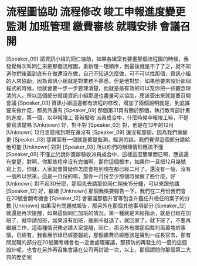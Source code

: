 # 流程圖協助 流程修改 竣工申報進度變更監測 加班管理 繳費審核 就職安排 會議召開

[Speaker_09] 請資訊小組的同仁協助，如果各組室有要畫那個流程圖的時候，我發覺每次叫同仁來把那個流程圖，重新理一理順序，到最後就是不了了之，就不知道你們後面到底有在做還沒在做，自己不知道怎麼做，可不可以找那個，資訊小組的人來協助，因為資訊小組就是對業務不熟悉，但是他對於，如果他要來設計那個程式的時候，他就會要一步一步要理清楚，他就是最有效的可以幫你把一些觀念理清的人，所以這個部分就請資訊小組那邊也盡量可以協助，應該簽出來就是要召開會議
[Speaker_03] 資訊小組這邊都有流程的修改，增加了兩個說明就是，到底誰要來做什麼，那另外還有
[Speaker_09] 那個第31頁有關於那個，執行教育部計畫的進度，第一個，以申報竣工 簽辦驗收 派員成合中，什麼時候申報竣工嘛，不是要寫清楚嗎
[Unknown] 好，對不對
[Speaker_03] 對，他是在13年的12月
[Unknown] 12月怎麼拖到現在還沒有
[Speaker_09] 還沒有那個，因為我們做變更
[Speaker_03] 那裡面有一個就是都是監測，監測的話，我們覺得這個部分請給他可能
[Unknown] 對對
[Speaker_03] 所以你們的辦理情形應該不僅
[Speaker_09] 不僅止於說你簽辦驗收派員成合中，這樣這麼簡單而已啊，應該還有變更，對啊，你那些程序沒有完備啊，那你這個根本，如果你一旦把12月幾號寫上去，你就，人家就會質疑你怎麼會拖到現在都已經二月了，還沒有一個，沒有一個所以然來，這是一月份的嘛，那你一月份至少那個時候做了些什麼，好
[Unknown] 對不起30分耶，那個先去請那位同仁稍後15分鐘，可以來跟他講
[Speaker_12] 好，繼續
[Unknown] 那個我檢要報告一下，我們在二月份我們會在20號會開考機會
[Speaker_12] 會審議那個升官等包含升鑑任升檢任的案子的分數
[Unknown] 如果沒有問題就報告，那另外在那個其他事項部分
[Speaker_12] 就還是再次提醒，如果這個同仁加班的情況，第一種就是未經指派，就是已經在加班了，就申請加班，如果沒有加班，就刷卡就退了，就回家了，就下班了，不要再繼續工作，這兩種情況務必請大家提醒，同仁，那另外有關那個裁判兩萬塊的事情，已經有，我看展示組已經簽報紙，那個繳費已經應該是審到一成長官去，那有關就職的部分在20號開考機會也一定會處理審議，那預防的再發生的一個的這個設計呢，也會在另外再召集會議在公司再討論一次，以上，那個請問你那個第二大典的歷史呢